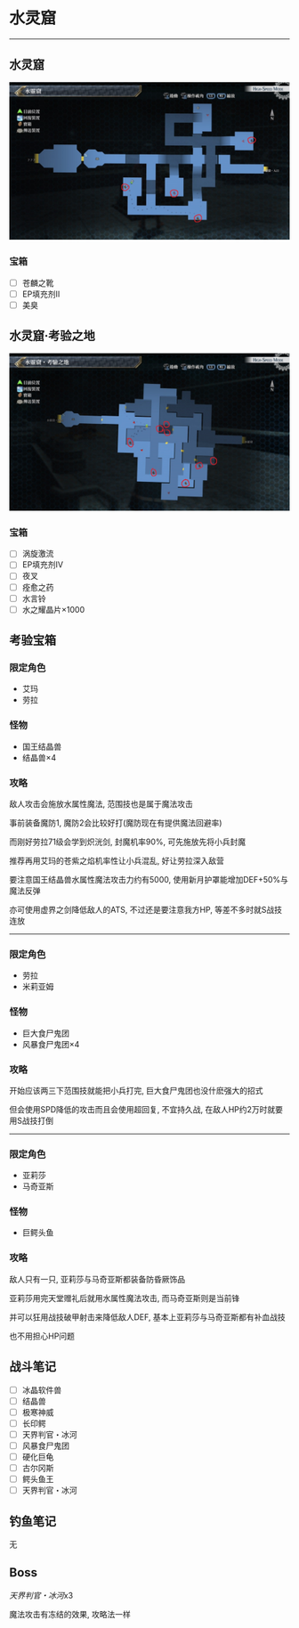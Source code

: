 # 水灵窟

---

## 水灵窟

![水灵窟](../images/map_水灵窟1.jpg)

### 宝箱

- [ ]  苍麟之靴
- [ ]  EP填充剂II
- [ ]  美臭

## 水灵窟·考验之地

![水灵窟·考验之地](../images/map_水灵窟2.jpg)

### 宝箱

- [ ]  涡旋激流
- [ ]  EP填充剂Ⅳ
- [ ]  夜叉
- [ ]  痊愈之药
- [ ]  水言铃
- [ ]  水之耀晶片×1000

## 考验宝箱

### 限定角色

- 艾玛
- 劳拉

### 怪物

- 国王结晶兽
- 结晶兽×4

### 攻略

敌人攻击会施放水属性魔法, 范围技也是属于魔法攻击

事前装备魔防1, 魔防2会比较好打(魔防现在有提供魔法回避率)

而刚好劳拉71级会学到炽洸剑, 封魔机率90%, 可先施放先将小兵封魔

推荐再用艾玛的苍紫之焰机率性让小兵混乱, 好让劳拉深入敌营

要注意国王结晶兽水属性魔法攻击力约有5000, 使用新月护罩能增加DEF+50%与魔法反弹

亦可使用虚界之剑降低敌人的ATS, 不过还是要注意我方HP, 等差不多时就S战技连放

---

### 限定角色

- 劳拉
- 米莉亚姆

### 怪物

- 巨大食尸鬼团
- 风暴食尸鬼团×4

### 攻略

开始应该两三下范围技就能把小兵打完, 巨大食尸鬼团也没什麽强大的招式

但会使用SPD降低的攻击而且会使用超回复, 不宜持久战, 在敌人HP约2万时就要用S战技打倒

---

### 限定角色

- 亚莉莎
- 马奇亚斯

### 怪物

- 巨鳄头鱼

### 攻略

敌人只有一只, 亚莉莎与马奇亚斯都装备防昏厥饰品

亚莉莎用完天堂赠礼后就用水属性魔法攻击, 而马奇亚斯则是当前锋

并可以狂用战技破甲射击来降低敌人DEF, 基本上亚莉莎与马奇亚斯都有补血战技

也不用担心HP问题

## 战斗笔记

- [ ] 冰晶软件兽
- [ ] 结晶兽
- [ ] 极寒神威
- [ ] 长印鳄
- [ ] 天界判官・冰河
- [ ] 风暴食尸鬼团
- [ ] 硬化巨龟
- [ ] 古尔冈斯
- [ ] 鳄头鱼王
- [ ] 天界判官・冰河

## 钓鱼笔记

无

## Boss

*天界判官・冰河*x3

魔法攻击有冻结的效果, 攻略法一样